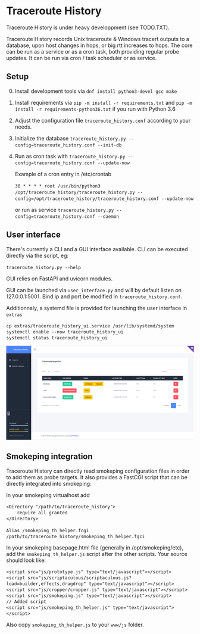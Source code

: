 # Traceroute History

Traceroute History is under heavy developpment (see TODO.TXT).

Traceroute History records Unix traceroute & Windows tracert outputs to a database, upon host changes in hops, or big rtt increases to hops.
The core can be run as a service or as a cron task, both providing regular probe updates.
It can be run via cron / task scheduler or as service.

## Setup

0. Install development tools via `dnf install python3-devel gcc make`
1. Install requirements via `pip -m install -r requirements.txt` and `pip -m install -r requirements-python36.txt` if you run with Python 3.6
1. Adjust the configuration file `traceroute_history.conf` according to your needs.
2. Initialize the database
   `traceroute_history.py --config=traceroute_history.conf --init-db`
3. Run as cron task with `traceroute_history.py --config=traceroute_history.conf --update-now`
   
   Example of a cron entry in /etc/crontab
   
   `30 * * * * root /usr/bin/python3 /opt/traceroute_history/traceroute_history.py --config=/opt/traceroute_history/traceroute_history.conf --update-now`
   
   or run as service
   `traceroute_history.py --config=traceroute_history.conf --daemon`

## User interface

There's currently a CLI and a GUI interface available.
CLI can be executed directly via the script, eg:

`traceroute_history.py --help`

GUI relies on FastAPI and uvicorn modules.

GUI can be launched via `user_interface.py` and will by default listen on 127.0.0.1:5001. Bind ip and port be modified in `traceroute_history.conf`.

Additionnaly, a systemd file is provided for launching the user interface in `extras`

```
cp extras/traceroute_history_ui.service /usr/lib/systemd/system
systemctl enable --now traceroute_history_ui
systemctl status traceroute_history_ui
```

![Test Image 1](current_ui_state.png)
   
## Smokeping integration

Traceroute History can directly read smokeping configuration files in order to add them as probe targets.
It also provides a FastCGI script that can be directly integrated into smokeping:

In your smokeping virtualhost add

```
<Directory "/path/to/traceroute_history">
    require all granted
</Directory>

Alias /smokeping_th_helper.fcgi /path/to/traceroute_history/smokeping_th_helper.fgci
```

In your smokeping basepage.html file (generally in /opt/smokeping/etc), add the `smokeping_th_helper.js` script after the other scripts.
Your source should look like: 
```
<script src="js/prototype.js" type="text/javascript"></script>
<script src="js/scriptaculous/scriptaculous.js?load=builder,effects,dragdrop" type="text/javascript"></script>
<script src="js/cropper/cropper.js" type="text/javascript"></script>
<script src="js/smokeping.js" type="text/javascript"></script>
// Added script
<script src="js/smokeping_th_helper.js" type="text/javascript"></script>
```

Also copy `smokeping_th_helper.js` to your `www/js` folder.

